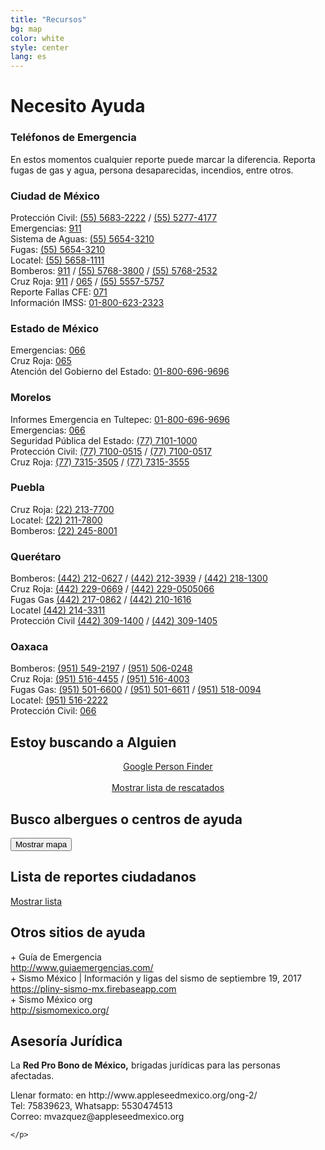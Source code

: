 ```yaml
---
title: "Recursos"
bg: map
color: white
style: center
lang: es
---
```

<div class="row">
  <h1 class="title">Necesito <span class="black">Ayuda</span></h1>
</div>
<div class="row">
  <h3 class="subtitle pink">Teléfonos de Emergencia</h3>
  En estos momentos cualquier reporte puede marcar la diferencia. Reporta fugas de gas y agua, persona desaparecidas, incendios, entre otros.
</div>
<div class="row">
  <div class="column one-half">
    <h3>Ciudad de México</h3>
    Protección Civil: <a href="tel:5556832222">(55) 5683-2222</a> / <a href="tel:5552774177">(55) 5277-4177</a><br />
    Emergencias: <a href="tel:911">911</a><br />
    Sistema de Aguas: <a href="tel:5556543210">(55) 5654-3210</a><br />
    Fugas: <a href="tel:5556543210">(55) 5654-3210</a><br />
    Locatel: <a href="tel:5556581111">(55) 5658-1111</a><br />
    Bomberos: <a href="tel:911">911</a> / <a href="tel:5557683800">(55) 5768-3800</a> / <a href="tel:5557682532">(55) 5768-2532</a><br />
    Cruz Roja: <a href="tel:911">911</a> / <a href="tel:065">065</a> / <a href="tel:5555575757">(55) 5557-5757</a><br />
    Reporte Fallas CFE: <a href="tel:071">071</a><br />
    Información IMSS: <a href="tel:018006232323">01-800-623-2323</a>
  </div>
  <div class="column one-half">
    <h3>Estado de México</h3>
    Emergencias: <a href="tel:066">066</a><br />
    Cruz Roja: <a href="tel:065">065</a><br />
    Atención del Gobierno del Estado: <a href="tel:018006969696">01-800-696-9696</a>
  </div>
</div>
<div class="row">
  <div class="column one-half">
    <h3>Morelos</h3>
    Informes Emergencia en Tultepec: <a href="tel:018006969696">01-800-696-9696</a><br />
    Emergencias: <a href="tel:066">066</a><br />
    Seguridad Pública del Estado: <a href="tel:7771011000">(77) 7101-1000</a><br />
    Protección Civil: <a href="tel:7771000515">(77) 7100-0515</a> / <a href="tel:7771000517">(77) 7100-0517</a><br />
    Cruz Roja: <a href="tel:7773153505">(77) 7315-3505</a> / <a href="tel:7773153555">(77) 7315-3555</a>
  </div>
  <div class="column one-half">
    <h3>Puebla</h3>
    Cruz Roja: <a href="tel:222137700">(22) 213-7700</a><br />
    Locatel: <a href="tel:222117800">(22) 211-7800</a><br />
    Bomberos: <a href="tel:222458001">(22) 245-8001</a>
  </div>
</div>
<div class="row">
  <div class="column one-half">
    <h3>Querétaro</h3>
    Bomberos: <a href="tel:4422120627">(442) 212-0627</a> / <a href="tel:4422123939">(442) 212-3939</a> / <a href="tel:4422181300">(442) 218-1300</a> <br />
    Cruz Roja: <a href="tel:4422290669">(442) 229-0669</a> / <a href="tel:4422290505066">(442) 229-0505066</a><br />
    Fugas Gas <a href="tel:4422170862">(442) 217-0862</a> / <a href="tel:4422101616">(442) 210-1616</a><br />
    Locatel <a href="tel:4422143311">(442) 214-3311</a><br />
    Protección Civil <a href="tel:4423091400">(442) 309-1400</a> / <a href="tel:4423091405">(442) 309-1405</a>
  </div>
  <div class="column one-half">
    <h3>Oaxaca</h3>
    Bomberos: <a href="tel:9515492197">(951) 549-2197</a> / <a href="tel:9515060248">(951) 506-0248</a><br />
    Cruz Roja: <a href="tel:9515164455">(951) 516-4455</a> / <a href="tel:9515164003">(951) 516-4003</a><br />
    Fugas Gas: <a href="tel:9515016600">(951) 501-6600</a> / <a href="tel:9515016611">(951) 501-6611</a> / <a href="tel:9515180094">(951) 518-0094</a><br />
    Locatel: <a href="tel:9515162222">(951) 516-2222</a><br />
    Protección Civil: <a href="tel:066">066</a>
  </div>
</div>

<div class="row">
	<h2 class="subtitle pink">Estoy buscando a Alguien</h2>
	<div class="" style="text-align:center">
		<a class="btn" href="https://google.org/personfinder/2017-puebla-mexico-earthquake" target="_blank" rel="noopener noreferrer">Google Person Finder</a>
		<br>
		<br>
		<a class="btn" href="#" id="rescued-sheet-container-btn">Mostrar lista de rescatados</a>
	</div>
</div>
<div class="row">
	<div id="rescued-sheet-container"></div>
</div>
<div class="row">
		<h2 class="subtitle pink">Busco albergues o centros de ayuda</h2>
		<div class="icontain">
			<div id="critical-zones-container">
				<button class="btn lazy-button" id="critical-zones-btn">Mostrar mapa</button>
			</div>
		</div>
</div>
<div class="row" id="reports-sheet-container">
	<h2 class="subtitle pink">Lista de reportes ciudadanos</h2>
	<a class="btn" href="#" id="reports-sheet-container-btn">Mostrar lista</a>
</div>
<div class="row">
	<div class="one-half column">
		<h2 class="subtitle pink">Otros sitios de ayuda</h2>
		+ Guía de Emergencia <br>
		<a target="_blank" rel="noopener noreferrer" href="http://www.guiaemergencias.com/">http://www.guiaemergencias.com/</a> <br>
		+ Sismo México | Información y ligas del sismo de septiembre 19, 2017 <br>
		<a target="_blank" rel="noopener noreferrer" href="https://pliny-sismo-mx.firebaseapp.com">https://pliny-sismo-mx.firebaseapp.com</a> <br>
		+ Sismo México org<br>
		<a target="_blank" rel="noopener noreferrer" href="http://sismomexico.org/">http://sismomexico.org/</a> <br>
	</div>
	<div class="one-half column"></div>
	<h2 class="subtitle pink">Asesoría Jurídica</h2>
	<p> La <strong>Red Pro Bono de México,</strong> brigadas jurídicas para las personas afectadas.</p>
	<p>
		Llenar formato: en http://www.appleseedmexico.org/ong-2/ <br>
		Tel: 75839623, Whatsapp: 5530474513 <br>
		Correo: mvazquez@appleseedmexico.org

	</p>


</div>
